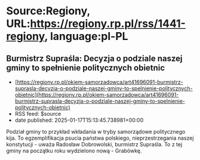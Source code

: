 # Source:Regiony, URL:https://regiony.rp.pl/rss/1441-regiony, language:pl-PL

## Burmistrz Supraśla: Decyzja o podziale naszej gminy to spełnienie politycznych obietnic
 - [https://regiony.rp.pl/okiem-samorzadowca/art41696091-burmistrz-suprasla-decyzja-o-podziale-naszej-gminy-to-spelnienie-politycznych-obietnic](https://regiony.rp.pl/okiem-samorzadowca/art41696091-burmistrz-suprasla-decyzja-o-podziale-naszej-gminy-to-spelnienie-politycznych-obietnic)
 - RSS feed: $source
 - date published: 2025-01-17T15:13:45.738981+00:00

Podział gminy to przykład wkładania w tryby samorządowe politycznego kija. To egzemplifikacja psucia państwa polskiego, nieprzestrzegania naszej konstytucji - uważa Radosław Dobrowolski, burmistrz Supraśla. To z tej gminy na początku roku wydzielono nową - Grabówkę.

